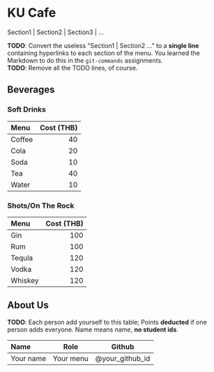 # KU Cafe

Section1 | Section2 | Section3 | ...

**TODO**: Convert the useless "Section1 | Section2 ..." to a **single line** containing hyperlinks to each section of the menu.
You learned the Markdown to do this in the `git-commands` assignments.    
**TODO**: Remove all the TODO lines, of course.

## Beverages
### Soft Drinks
| Menu      | Cost (THB)|
|:----------|-----------:|
| Coffee | 40 |
| Cola | 20 |
| Soda | 10 |
| Tea | 40 |
| Water | 10 |

### Shots/On The Rock
| Menu      | Cost (THB)|
|:----------|-----------:|
| Gin | 100 |
| Rum | 100 |
| Tequla | 120 |
| Vodka | 120 |
| Whiskey | 120 |

 
## About Us

**TODO**: Each person add yourself to this table; Points **deducted** if one person adds everyone. Name means name, **no student ids**.

| Name      | Role      | Github          |
|:----------|-----------|-----------------|
| Your name | Your menu | @your_github_id |




